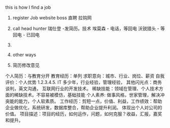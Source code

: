 this is how I find a job

1. register Job website
   boss 直聘
   拉钩网

2. call head hunter
   瑞仕登 -发简历。技术
   埃莫森 - 电话，等回电
   沃锐猎头 - 等回电 - 已回电
3.
4. other ways

5. 简历修改意见

个人简历：与教育分开
教育经历：单列
求职意向：城市、行业、岗位、薪资
自我评价：个人优势 1.2.3.4.5.
IT 多少年，行业经验，管理经验，
其他闪光点：商务谈判，英文沟通，
互联网行业的开发技术。
稀缺技能：领域在管理、个人技术方面的稀缺技术。不容易被模仿，基础技能
个人素养: 做事风格，世家管理，解决冲突能的能力，个人软素质。
工作经历：剪短一点，价值、利益，工作绩效：帮助企业做优化，系统研发，数据库整合，帮助企业提升利润。
体现出个人对公司的价值。
项目描述：项目的经历，如何运作，问题，如何克服？收益，汇报，嘉奖和提升。
